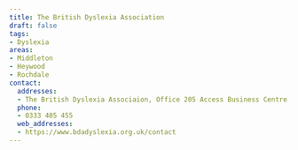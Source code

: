 ```yaml
---
title: The British Dyslexia Association
draft: false
tags:
- Dyslexia
areas:
- Middleton
- Heywood
- Rochdale
contact:
  addresses:
  - The British Dyslexia Associaion, Office 205 Access Business Centre, Willoughby Road, Bracknell, RG12 8FB
  phone:
  - 0333 405 455
  web_addresses:
  - https://www.bdadyslexia.org.uk/contact
---
```


